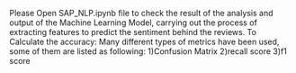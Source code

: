 Please Open SAP_NLP.ipynb file to check the result of the analysis and output of the Machine Learning Model, carrying out the process of extracting features to predict the sentiment behind the reviews.
To Calculate the accuracy: Many different types of metrics have been used, some of them are listed as following: 1)Confusion Matrix 2)recall score 3)f1 score
